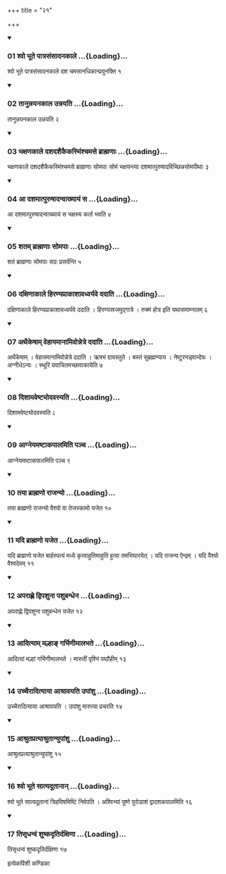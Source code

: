 +++
title = "२१"

+++

<div class="js_include" includetitle="true" newlevelforh1="3" unfilled="" url="/vedAH_yajuH/taittirIyam/sUtram/ApastambaH/shrautam/vishvAsa-prastutiH/18/21/01_shvo_bhUte_pAtrasaMsAdanakAle.md">
<details open><summary><h3>01 श्वो भूते पात्रसंसादनकाले ...{Loading}...</h3></summary>

श्वो भूते पात्रसंसादनकाले दश चमसानधिकान्प्रयुनक्ति १
</details>
</div>


<div class="js_include" includetitle="true" newlevelforh1="3" unfilled="" url="/vedAH_yajuH/taittirIyam/sUtram/ApastambaH/shrautam/vishvAsa-prastutiH/18/21/02_tAnunnayanakAla_unnayati.md">
<details open><summary><h3>02 तानुन्नयनकाल उन्नयति ...{Loading}...</h3></summary>

तानुन्नयनकाल उन्नयति २
</details>
</div>


<div class="js_include" includetitle="true" newlevelforh1="3" unfilled="" url="/vedAH_yajuH/taittirIyam/sUtram/ApastambaH/shrautam/vishvAsa-prastutiH/18/21/03_bhaxaNakAle_dashadashaikaikasmiMshchamase_brAhmaNAH.md">
<details open><summary><h3>03 भक्षणकाले दशदशैकैकस्मिंश्चमसे ब्राह्मणाः ...{Loading}...</h3></summary>

भक्षणकाले दशदशैकैकस्मिंश्चमसे ब्राह्मणाः सोमपाः सोमं भक्षयन्त्या दशमात्पुरुषादविच्छिन्नसोमपीथाः ३
</details>
</div>


<div class="js_include" includetitle="true" newlevelforh1="3" unfilled="" url="/vedAH_yajuH/taittirIyam/sUtram/ApastambaH/shrautam/vishvAsa-prastutiH/18/21/04_A_dashamAtpuruShAdanvAkhyAyaM_sa.md">
<details open><summary><h3>04 आ दशमात्पुरुषादन्वाख्यायं स ...{Loading}...</h3></summary>

आ दशमात्पुरुषादन्वाख्यायं स भक्षस्य कर्ता भवति ४
</details>
</div>


<div class="js_include" includetitle="true" newlevelforh1="3" unfilled="" url="/vedAH_yajuH/taittirIyam/sUtram/ApastambaH/shrautam/vishvAsa-prastutiH/18/21/05_shatam_brAhmaNAH_somapAH.md">
<details open><summary><h3>05 शतम् ब्राह्मणाः सोमपाः ...{Loading}...</h3></summary>

शतं ब्राह्मणाः सोमपाः सदः प्रसर्पन्ति ५
</details>
</div>


<div class="js_include" includetitle="true" newlevelforh1="3" unfilled="" url="/vedAH_yajuH/taittirIyam/sUtram/ApastambaH/shrautam/vishvAsa-prastutiH/18/21/06_daxiNAkAle_hiraNyaprAkAshAvadhvaryave_dadAti.md">
<details open><summary><h3>06 दक्षिणाकाले हिरण्यप्राकाशावध्वर्यवे ददाति ...{Loading}...</h3></summary>

दक्षिणाकाले हिरण्यप्राकाशावध्वर्यवे ददाति । हिरण्यस्रजमुद्गात्रे । रुक्मं होत्र इति यथासमाम्नातम् ६
</details>
</div>


<div class="js_include" includetitle="true" newlevelforh1="3" unfilled="" url="/vedAH_yajuH/taittirIyam/sUtram/ApastambaH/shrautam/vishvAsa-prastutiH/18/21/07_athaikeShAm_vehAyamAnAmivonnetre_dadAti.md">
<details open><summary><h3>07 अथैकेषाम् वेहायमानामिवोन्नेत्रे ददाति ...{Loading}...</h3></summary>

अथैकेषाम् । वेहायमानामिवोन्नेत्रे ददाति । ऋषभं ग्रावस्तुते । बस्तं सुब्रह्मण्याय । नेष्टुरनड्वान्देयः । अग्नीधेऽन्यः । स्थूरि यवाचितमच्छावाकायेति ७
</details>
</div>


<div class="js_include" includetitle="true" newlevelforh1="3" unfilled="" url="/vedAH_yajuH/taittirIyam/sUtram/ApastambaH/shrautam/vishvAsa-prastutiH/18/21/08_dishAmaveShTyodavasyati.md">
<details open><summary><h3>08 दिशामवेष्ट्योदवस्यति ...{Loading}...</h3></summary>

दिशामवेष्ट्योदवस्यति ८
</details>
</div>


<div class="js_include" includetitle="true" newlevelforh1="3" unfilled="" url="/vedAH_yajuH/taittirIyam/sUtram/ApastambaH/shrautam/vishvAsa-prastutiH/18/21/09_AgneyamaShTAkapAlamiti_pancha.md">
<details open><summary><h3>09 आग्नेयमष्टाकपालमिति पञ्च ...{Loading}...</h3></summary>

आग्नेयमष्टाकपालमिति पञ्च ९
</details>
</div>


<div class="js_include" includetitle="true" newlevelforh1="3" unfilled="" url="/vedAH_yajuH/taittirIyam/sUtram/ApastambaH/shrautam/vishvAsa-prastutiH/18/21/10_tayA_brAhmaNo_rAjanyo.md">
<details open><summary><h3>10 तया ब्राह्मणो राजन्यो ...{Loading}...</h3></summary>

तया ब्राह्मणो राजन्यो वैश्यो वा तेजस्कामो यजेत १०
</details>
</div>


<div class="js_include" includetitle="true" newlevelforh1="3" unfilled="" url="/vedAH_yajuH/taittirIyam/sUtram/ApastambaH/shrautam/vishvAsa-prastutiH/18/21/11_yadi_brAhmaNo_yajeta.md">
<details open><summary><h3>11 यदि ब्राह्मणो यजेत ...{Loading}...</h3></summary>

यदि ब्राह्मणो यजेत बार्हस्पत्यं मध्ये कृत्वाहुतिमाहुतिं हुत्वा तमभिघारयेत् । यदि राजन्य ऐन्द्रम् । यदि वैश्यो वैश्वदेवम् ११
</details>
</div>


<div class="js_include" includetitle="true" newlevelforh1="3" unfilled="" url="/vedAH_yajuH/taittirIyam/sUtram/ApastambaH/shrautam/vishvAsa-prastutiH/18/21/12_aparAhNe_dvipashunA_pashubandhena.md">
<details open><summary><h3>12 अपराह्णे द्विपशुना पशुबन्धेन ...{Loading}...</h3></summary>

अपराह्णे द्विपशुना पशुबन्धेन यजेत १२
</details>
</div>


<div class="js_include" includetitle="true" newlevelforh1="3" unfilled="" url="/vedAH_yajuH/taittirIyam/sUtram/ApastambaH/shrautam/vishvAsa-prastutiH/18/21/13_AdityAm_malhA~N_garbhiNImAlabhate.md">
<details open><summary><h3>13 आदित्याम् मल्हाङ् गर्भिणीमालभते ...{Loading}...</h3></summary>

आदित्यां मल्हां गर्भिणीमालभते । मारुतीं पृश्निं पष्ठौहीम् १३
</details>
</div>


<div class="js_include" includetitle="true" newlevelforh1="3" unfilled="" url="/vedAH_yajuH/taittirIyam/sUtram/ApastambaH/shrautam/vishvAsa-prastutiH/18/21/14_uchchairAdityAyA_AshrAvayati_upAMshu.md">
<details open><summary><h3>14 उच्चैरादित्याया आश्रावयति उपांशु ...{Loading}...</h3></summary>

उच्चैरादित्याया आश्रावयति । उपांशु मारुत्या प्रचरति १४
</details>
</div>


<div class="js_include" includetitle="true" newlevelforh1="3" unfilled="" url="/vedAH_yajuH/taittirIyam/sUtram/ApastambaH/shrautam/vishvAsa-prastutiH/18/21/15_AshrutapratyAshrutAnyupAMshu.md">
<details open><summary><h3>15 आश्रुतप्रत्याश्रुतान्युपांशु ...{Loading}...</h3></summary>

आश्रुतप्रत्याश्रुतान्युपांशु १५
</details>
</div>


<div class="js_include" includetitle="true" newlevelforh1="3" unfilled="" url="/vedAH_yajuH/taittirIyam/sUtram/ApastambaH/shrautam/vishvAsa-prastutiH/18/21/16_shvo_bhUte_sAtyadUtAnAn.md">
<details open><summary><h3>16 श्वो भूते सात्यदूतानान् ...{Loading}...</h3></summary>

श्वो भूते सात्यदूतानां त्रिहविषमिष्टिं निर्वपति । अश्विभ्यां पूष्णे पुरोडाशं द्वादशकपालमिति १६
</details>
</div>


<div class="js_include" includetitle="true" newlevelforh1="3" unfilled="" url="/vedAH_yajuH/taittirIyam/sUtram/ApastambaH/shrautam/vishvAsa-prastutiH/18/21/17_tisRdhanvaM_shuShkadRtirdaxiNA.md">
<details open><summary><h3>17 तिसृधन्वं शुष्कदृतिर्दक्षिणा ...{Loading}...</h3></summary>

तिसृधन्वं शुष्कदृतिर्दक्षिणा १७
</details>
</div>



  
इत्येकविंशी कण्डिका 
